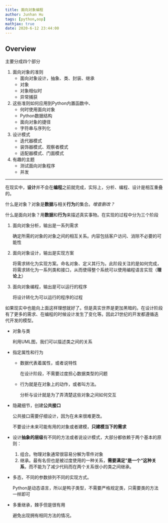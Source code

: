 ```yaml
---
title: 面向对象编程
author: Junhan Hu
tags: [python,oop]
mathjax: true
date: 2020-6-12 23:44:00
---
```


## Overview

主要分成四个部分

1. 面向对象的准则
   * 面向对象设计，抽象、类、封装、继承
   * 对象
   * 对象相似时
   * 异常捕获
2. 这些准则如何应用到Python内置函数中、
   * 何时使用面向对象
   * Python数据结构
   * 面向对象的捷径
   * 字符串与序列化
3. 设计模式
   * 迭代器模式
   * 装饰器模式、观察者模式
   * 适配器模式、门面模式
4. 有趣的主题
   * 测试面向对象程序
   * 并发

---

在现实中，**设计**并不会在**编程**之前就完成，实际上，分析、编程、设计是相互重叠的。

什么是对象？对象是**数据**与相关**行为**的集合。*增查删改？*

什么是面向对象？用**数据**和**行为**来描述真实事物。在实现的过程中分为三个阶段

1. 面向对象分析，输出是一系列需求

   确定所需的对象的对象之间的相互关系。内容包括客户访问、消除不必要的可能性

2. 面向对象设计，输出是实现方案

   将需求转化为实现方案。命名对象、定义其行为。此阶段关注的是如何完成，将需求转化为一系列类和接口，从而使得整个系统可以使用编程语言实现（**理论上**）

3. 面向对象编程，输出是可以运行的程序

   将设计转化为可以运行的程序的过程

如果现实中也能向上面这样理想就好了。但是真实世界是更加黑暗的。在设计阶段有了更多的需求、在编程的时候设计发生了变化等。因此21世纪的开发都遵循迭代开发的模型。

* 对象与类

  利用UML图，我们可以描述类之间的关系

* 指定属性和行为

  * 数据代表着属性，或者说特性

    在设计阶段，不需要过度担心数据类型的问题

  * 行为就是在对象上的动作，或者叫方法。

    分析与设计就是为了弄清楚这些对象之间如何交互

* 隐藏细节，创建**公共接口**

  公共接口需要仔细设计，因为在未来很难更改。

  不要设计未来可能有用的对象或者建模，**只建模当下的需求**

* 设计**抽象的层级**有不同的方法或者说设计模式，大部分都依赖于两个基本的原则：

  1. 组合。物理对象通常很容易分解为零件对象
  2. 继承。最有名但也是被过度使用的一种关系，**需要满足”是一个“这种关系**，而不能为了减少代码而在两个关系很小的类之间继承。
  
* 多态，不同的参数排列不同的实现方式。

  Python是动态语言，所以是鸭子类型，不需要严格规定类，只需要类的方法一样即可

* 多重继承，棘手但是很有用

  避免出现拥有相同方法的情况。